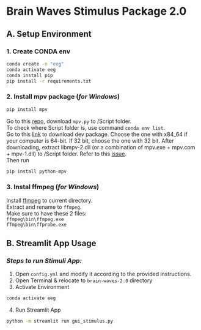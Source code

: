 # Brain Waves Stimulus Package 2.0
## A. Setup Environment
### 1. Create CONDA env
```bash
conda create -n "eeg"
conda activate eeg
conda install pip
pip install -r requirements.txt
```

### 2. Install mpv package (*for Windows*)
```bash
pip install mpv
```
Go to this [repo](https://github.com/jaseg/python-mpv), download `mpv.py` to /Script folder.    
To check where Script folder is, use command `conda env list`.    
Go to this [link](https://sourceforge.net/projects/mpv-player-windows/) to download dev package.
Choose the one with x84_64 if your computer is 64-bit. If 32 bit, choose the one with 32 bit.
After downloading, extract libmpv-2.dll (or a combination of mpv.exe + mpv.com + mpv-1.dll) to /Script folder. Refer to this [issue](https://github.com/jaseg/python-mpv/issues/60#issuecomment-352719773).    
Then run
```bash
pip install python-mpv
```
### 3. Instal ffmpeg (*for Windows*)
Install [ffmpeg](https://github.com/BtbN/FFmpeg-Builds/releases) to current directory.    
Extract and rename to `ffmpeg`.    
Make sure to have these 2 files:    
`ffmpeg\bin\ffmpeg.exe`    
`ffmpeg\bin\ffprobe.exe`

## B. Streamlit App Usage
### *Steps to run Stimuli App:*
1. Open `config.yml` and modify it according to the provided instructions.
2. Open Terminal & relocate to `brain-waves-2.0` directory
3. Activate Environment
```bash
conda activate eeg
```
4. Run Streamlit App
```bash
python -m streamlit run gui_stimulus.py
```

